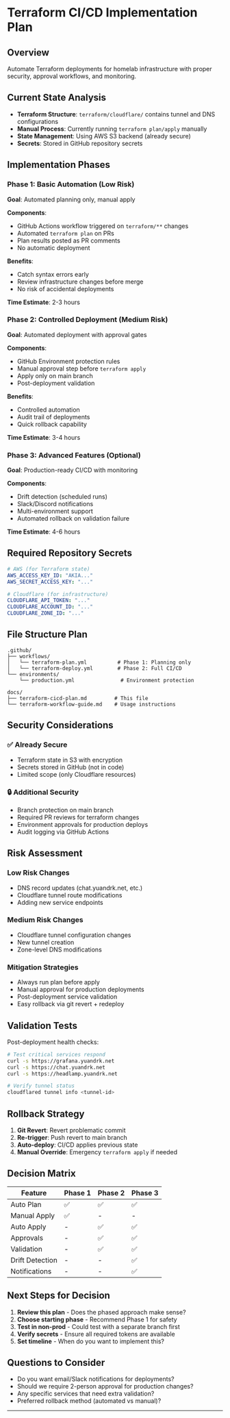 # Terraform CI/CD Implementation Plan

## Overview

Automate Terraform deployments for homelab infrastructure with proper security, approval workflows, and monitoring.

## Current State Analysis

- **Terraform Structure**: `terraform/cloudflare/` contains tunnel and DNS configurations
- **Manual Process**: Currently running `terraform plan/apply` manually
- **State Management**: Using AWS S3 backend (already secure)
- **Secrets**: Stored in GitHub repository secrets

## Implementation Phases

### Phase 1: Basic Automation (Low Risk)

**Goal**: Automated planning only, manual apply

**Components**:

- GitHub Actions workflow triggered on `terraform/**` changes
- Automated `terraform plan` on PRs
- Plan results posted as PR comments
- No automatic deployment

**Benefits**:

- Catch syntax errors early
- Review infrastructure changes before merge
- No risk of accidental deployments

**Time Estimate**: 2-3 hours

### Phase 2: Controlled Deployment (Medium Risk)

**Goal**: Automated deployment with approval gates

**Components**:

- GitHub Environment protection rules
- Manual approval step before `terraform apply`
- Apply only on main branch
- Post-deployment validation

**Benefits**:

- Controlled automation
- Audit trail of deployments
- Quick rollback capability

**Time Estimate**: 3-4 hours

### Phase 3: Advanced Features (Optional)

**Goal**: Production-ready CI/CD with monitoring

**Components**:

- Drift detection (scheduled runs)
- Slack/Discord notifications  
- Multi-environment support
- Automated rollback on validation failure

**Time Estimate**: 4-6 hours

## Required Repository Secrets

```yaml
# AWS (for Terraform state)
AWS_ACCESS_KEY_ID: "AKIA..."
AWS_SECRET_ACCESS_KEY: "..."

# Cloudflare (for infrastructure)
CLOUDFLARE_API_TOKEN: "..."
CLOUDFLARE_ACCOUNT_ID: "..."  
CLOUDFLARE_ZONE_ID: "..."
```

## File Structure Plan

```
.github/
├── workflows/
│   └── terraform-plan.yml          # Phase 1: Planning only
│   └── terraform-deploy.yml        # Phase 2: Full CI/CD  
└── environments/
    └── production.yml               # Environment protection

docs/
├── terraform-cicd-plan.md         # This file
└── terraform-workflow-guide.md    # Usage instructions
```

## Security Considerations

### ✅ Already Secure

- Terraform state in S3 with encryption
- Secrets stored in GitHub (not in code)
- Limited scope (only Cloudflare resources)

### 🔒 Additional Security

- Branch protection on main branch
- Required PR reviews for terraform changes  
- Environment approvals for production deploys
- Audit logging via GitHub Actions

## Risk Assessment

### Low Risk Changes

- DNS record updates (chat.yuandrk.net, etc.)
- Cloudflare tunnel route modifications
- Adding new service endpoints

### Medium Risk Changes  

- Cloudflare tunnel configuration changes
- New tunnel creation
- Zone-level DNS modifications

### Mitigation Strategies

- Always run plan before apply
- Manual approval for production deployments
- Post-deployment service validation
- Easy rollback via git revert + redeploy

## Validation Tests

Post-deployment health checks:

```bash
# Test critical services respond
curl -s https://grafana.yuandrk.net
curl -s https://chat.yuandrk.net  
curl -s https://headlamp.yuandrk.net

# Verify tunnel status
cloudflared tunnel info <tunnel-id>
```

## Rollback Strategy

1. **Git Revert**: Revert problematic commit
2. **Re-trigger**: Push revert to main branch  
3. **Auto-deploy**: CI/CD applies previous state
4. **Manual Override**: Emergency `terraform apply` if needed

## Decision Matrix

| Feature | Phase 1 | Phase 2 | Phase 3 |
|---------|---------|---------|---------|
| Auto Plan | ✅ | ✅ | ✅ |
| Manual Apply | ✅ | - | - |
| Auto Apply | - | ✅ | ✅ |
| Approvals | - | ✅ | ✅ |
| Validation | - | ✅ | ✅ |
| Drift Detection | - | - | ✅ |
| Notifications | - | - | ✅ |

## Next Steps for Decision

1. **Review this plan** - Does the phased approach make sense?
2. **Choose starting phase** - Recommend Phase 1 for safety
3. **Test in non-prod** - Could test with a separate branch first
4. **Verify secrets** - Ensure all required tokens are available
5. **Set timeline** - When do you want to implement this?

## Questions to Consider

- Do you want email/Slack notifications for deployments?
- Should we require 2-person approval for production changes?
- Any specific services that need extra validation?
- Preferred rollback method (automated vs manual)?

---

